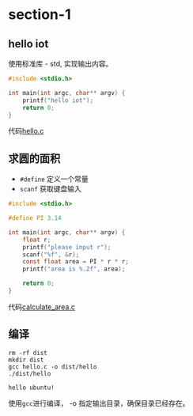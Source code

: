 section-1
===

## hello iot
使用标准库 - std, 实现输出内容。

```c
#include <stdio.h>

int main(int argc, char** argv) {
    printf("hello iot");
    return 0;
}
```
代码[hello.c](hello.c)

## 求圆的面积
* `#define` 定义一个常量
* `scanf` 获取键盘输入
```c
#include <stdio.h>

#define PI 3.14

int main(int argc, char** argv) {
    float r;
    printf("please input r");
    scanf("%f", &r);
    const float area = PI * r * r;
    printf("area is %.2f", area);

    return 0;
}
```
代码[calculate_area.c](calculate_area.c)

## 编译
```shell
rm -rf dist
mkdir dist
gcc hello.c -o dist/hello
./dist/hello

hello ubuntu!
```
使用`gcc`进行编译， -o 指定输出目录，确保目录已经存在。
